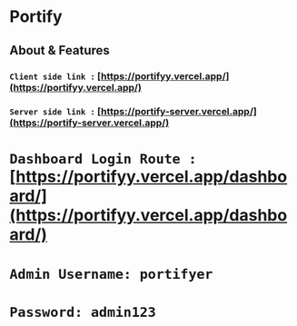# **Portify**

## About & Features


### `Client side link :` [https://portifyy.vercel.app/](https://portifyy.vercel.app/)
### `Server side link :` [https://portify-server.vercel.app/](https://portify-server.vercel.app/)

# `Dashboard Login Route :` [https://portifyy.vercel.app/dashboard/](https://portifyy.vercel.app/dashboard/)

# `Admin Username: portifyer`
# `Password: admin123`
